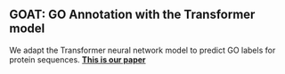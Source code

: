 ## GOAT: GO Annotation with the Transformer model 

We adapt the Transformer neural network model to predict GO labels for protein sequences. **[This is our paper](https://www.biorxiv.org/content/10.1101/2020.01.31.929604v1)**

